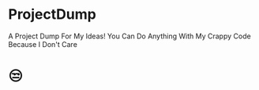 # ProjectDump
A Project Dump For My Ideas!
You Can Do Anything With My Crappy Code Because I Don't Care
# 😒
